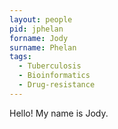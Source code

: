 ```yaml
---
layout: people
pid: jphelan
forname: Jody
surname: Phelan
tags:
  - Tuberculosis
  - Bioinformatics
  - Drug-resistance
---
```

Hello! My name is Jody.